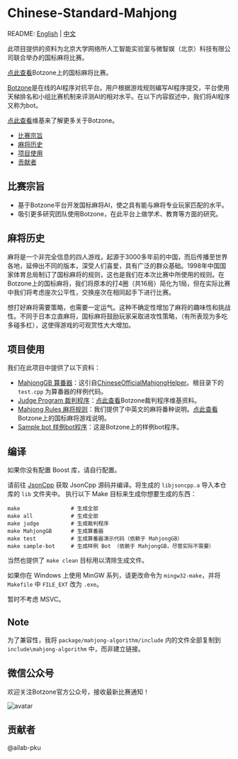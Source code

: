 # Chinese-Standard-Mahjong

README: [English](README-en.md) | [中文](README.md)

此项目提供的资料为北京大学网络所人工智能实验室与微智娱（北京）科技有限公司联合举办的国标麻将比赛。

[点此查看](https://www.botzone.org.cn/static/gamecontest2020a.html)Botzone上的国标麻将比赛。

[Botzone](https://www.botzone.org.cn/)是在线的AI程序对抗平台。用户根据游戏规则编写AI程序提交，平台使用天梯排名和小组比赛机制来评测AI的相对水平。在以下内容叙述中，我们将AI程序又称为bot。

[点此查看](https://wiki.botzone.org.cn/index.php?title=%E9%A6%96%E9%A1%B5/en)维基来了解更多关于Botzone。

- [比赛宗旨](#比赛宗旨)
- [麻将历史](#麻将历史)
- [项目使用](#项目使用)
- [贡献者](#贡献者)

## 比赛宗旨

- 基于Botzone平台开发国标麻将AI，使之具有能与麻将专业玩家匹配的水平。
- 吸引更多研究团队使用Botzone，在此平台上做学术、教育等方面的研究。

## 麻将历史

麻将是一个非完全信息的四人游戏，起源于3000多年前的中国，而后传播至世界各地，延伸出不同的版本，深受人们喜爱，具有广泛的群众基础。1998年中国国家体育总局制订了国标麻将的规则，这也是我们在本次比赛中所使用的规则。在Botzone上的国标麻将，我们将原本的打4圈（共16局）简化为1局，但在实际比赛中我们将考虑座次公平性，交换座次在相同起手下进行比赛。

想打好麻将需要策略，也需要一定运气。这种不确定性增加了麻将的趣味性和挑战性。不同于日本立直麻将，国标麻将鼓励玩家采取进攻性策略，（有所表现为多吃多碰多杠），这使得游戏的可观赏性大大增加。

## 项目使用

我们在此项目中提供了以下资料：

- [MahjongGB 算番器](https://github.com/Guyutongxue/Chinese-Standard-Mahjong/tree/master/MahjongGB)：这引自[ChineseOfficialMahjongHelper](https://github.com/summerinsects/ChineseOfficialMahjongHelper/tree/master/Classes/mahjong-algorithm)。根目录下的 `test.cpp` 为算番器的样例代码。
- [Judge Program 裁判程序](https://github.com/Guyutongxue/Chinese-Standard-Mahjong/tree/master/judge)：[点此查看](https://wiki.botzone.org.cn/index.php?title=%E8%A3%81%E5%88%A4)Botzone裁判程序维基资料。
- [Mahjong Rules 麻将规则](https://github.com/Guyutongxue/Chinese-Standard-Mahjong/tree/master/mahjong-rules)：我们提供了中英文的麻将番种说明。[点此查看](https://wiki.botzone.org.cn/index.php?title=Chinese-Standard-Mahjong)Botzone上的国标麻将游戏说明。
- [Sample bot 样例bot程序](https://github.com/Guyutongxue/Chinese-Standard-Mahjong/tree/master/sample-bot)：这是Botzone上的样例bot程序。

## 编译

如果你没有配置 Boost 库，请自行配置。

请前往 [JsonCpp](https://github.com/open-source-parsers/jsoncpp) 获取 JsonCpp 源码并编译。将生成的 `libjsoncpp.a` 导入本仓库的 `lib` 文件夹中。
执行以下 Make 目标来生成你想要生成的东西：
```Shell
make                # 生成全部
make all            # 生成全部
make judge          # 生成裁判程序
make MahjongGB      # 生成算番器
make test           # 生成算番器演示代码（依赖于 MahjongGB）
make sample-bot     # 生成样例 Bot （依赖于 MahjongGB，尽管实际不需要）
```

当然也提供了 `make clean` 目标用以清除生成文件。

如果你在 Windows 上使用 MinGW 系列，请更改命令为 `mingw32-make`，并将 `Makefile` 中 `FILE_EXT` 改为 `.exe`。

暂时不考虑 MSVC。

## Note

为了兼容性，我将 `package/mahjong-algorithm/include` 内的文件全部复制到 `include\mahjong-algorithm` 中，而非建立链接。

## 微信公众号

欢迎关注Botzone官方公众号，接收最新比赛通知！

![avatar](https://www.botzone.org.cn/images/qrcode_for_gh_3a40a410124d_258.jpg)

## 贡献者

@ailab-pku
